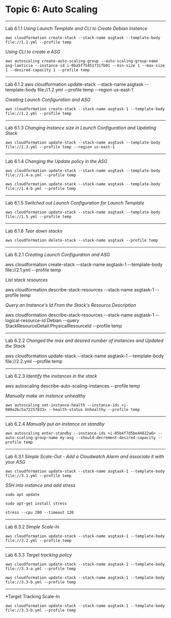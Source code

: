 # Topic 6: Auto Scaling
----------------------------------------------------------------------------------------------------
Lab 6.1.1
*Using Launch Template and CLI to Create Debian Instance*
```
aws cloudformation create-stack --stack-name asgtask --template-body file://1.1.yml --profile temp
```

*Using CLI to create a ASG*
```
aws autoscaling create-auto-scaling-group --auto-scaling-group-name asg-laeticia --instance-id i-0ba5f75451731fb01 --min-size 1 --max-size 1 --desired-capacity 1 --profile temp
```
-----------------------------------------------------------------------------------------------------
Lab 6.1.2
aws cloudformation update-stack --stack-name asgtask --template-body file://1.2.yml --profile temp --region us-east-1     

*Creating Launch Configuration and ASG*
```
aws cloudformation create-stack --stack-name asgtask-1 --template-body file://1.2.yml --profile temp
```
------------------------------------------------------------------------------------------------------
Lab 6.1.3
*Changing instance size in Launch Configuration and Updating Stack*
```
aws cloudformation update-stack --stack-name asgtask --template-body file://1.3.yml --profile temp --region us-east-1
```
-------------------------------------------------------------------------------------------------------
Lab 6.1.4
*Changing the Update policy in the ASG*
```
aws cloudformation update-stack --stack-name asgtask --template-body file://1.4-a.yml --profile temp
```
```
aws cloudformation update-stack --stack-name asgtask --template-body file://1.4-b.yml --profile temp
```
-------------------------------------------------------------------------------------------------------
Lab 6.1.5
*Switched out Launch Configuration for Launch Template*
```
aws cloudformation update-stack --stack-name asgtask --template-body file://1.5.yml --profile temp
```
-------------------------------------------------------------------------------------------------------
Lab 6.1.6
*Tear down stacks*
```
aws cloudformation delete-stack --stack-name asgtask --profile temp 
```
--------------------------------------------------------------------------------------------------------
Lab 6.2.1
*Creating Launch Configuration and ASG*

aws cloudformation create-stack --stack-name asgtask-1 --template-body file://2.1.yml --profile temp

*List stack resources*

aws cloudformation describe-stack-resources --stack-name asgtask-1 --profile temp

*Query an Instance's Id From the Stack's Resource Description*

aws cloudformation describe-stack-resources --stack-name asgtask-1 --logical-resource-id Debian --query StackResourceDetail.PhysicalResourceId --profile temp

-----------------------------------------------------------------------------------------------------------
Lab 6.2.2
*Changed the max and desired number of instances and Updated the Stack*

aws cloudformation update-stack --stack-name asgtask-1 --template-body file://2.2.yml --profile temp

------------------------------------------------------------------------------------------------------------
Lab 6.2.3
*Identify the instances in the stack*

aws autoscaling describe-auto-scaling-instances --profile temp

*Manually make an instance unhealthy*
```
aws autoscaling set-instance-health --instance-ids <i-080a2bc5a72257833> --health-status Unhealthy --profile temp
```
------------------------------------------------------------------------------------------------------------
Lab 6.2.4
*Manually put an instance on standby*

```
aws autoscaling enter-standby --instance-ids >i-05b4f7d5be44822a6> --auto-scaling-group-name my-asg --should-decrement-desired-capacity -- profile temp
```
------------------------------------------------------------------------------------------------------------
Lab 6.3.1
*Simple Scale-Out - Add a Cloudwatch Alarm and associate it with your ASG*
```
aws cloudformation update-stack --stack-name asgtask-1 --template-body file://3.1.yml --profile temp
```

*SSH into instance and add stress*
```
sudo apt update
```
```
sudo apt-get install stress
```
```
stress --cpu 200 --timeout 120
```

---------------------------------------------------------------------------------------------------------
Lab 6.3.2
*Simple Scale-In*
```
aws cloudformation update-stack --stack-name asgtask-1 --template-body file://3.2.yml --profile temp
```
----------------------------------------------------------------------------------------------------------
Lab 6.3.3
*Target tracking policy*

```
aws cloudformation update-stack --stack-name asgtask-1 --template-body file://3.3-a.yml --profile temp
```
```
aws cloudformation update-stack --stack-name asgtask-1 --template-body file://3.3-b.yml --profile temp
```

-----------------------------------------------------------------------------------------------------------
*Target Tracking Scale-In

```
aws cloudformation update-stack --stack-name asgtask-1 --template-body file://3.3-b.yml --profile temp
```